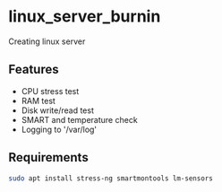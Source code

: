 # linux_server_burnin
Creating linux server 
## Features
- CPU stress test
- RAM test
- Disk write/read test
- SMART and temperature check
- Logging to '/var/log'
## Requirements 
```bash
sudo apt install stress-ng smartmontools lm-sensors
